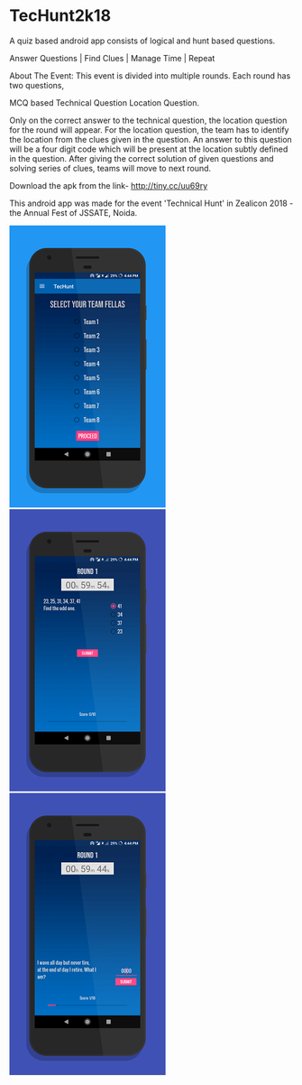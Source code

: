 # TecHunt2k18
A quiz based android app consists of logical and hunt based questions.

Answer Questions | Find Clues | Manage Time | Repeat

About The Event: This event is divided into multiple rounds. Each round has two questions,

MCQ based Technical Question
Location Question.

Only on the correct answer to the technical question, the location question for the round will appear.
For the location question, the team has to identify the location from the clues given in the question.
An answer to this question will be a four digit code which will be present at the location subtly defined in the question.
After giving the correct solution of given questions and solving series of clues, teams will move to next round.

Download the apk from the link-
http://tiny.cc/uu69ry

This android app was made for the event 'Technical Hunt' in Zealicon 2018 - the Annual Fest of JSSATE, Noida.

![Screenshot_1 of the app](https://github.com/heman-7/TecHunt2k18/blob/master/Scr1.png "Screenshot")
![Screenshot_2 of the app](https://github.com/heman-7/TecHunt2k18/blob/master/Scr2.png "Screenshot")
![Screenshot_3 of the app](https://github.com/heman-7/TecHunt2k18/blob/master/Scr3.png "Screenshot")

